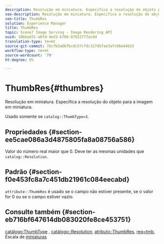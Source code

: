 ```yaml
---
description: Resolução em miniatura. Especifica a resolução do objeto para a imagem em miniatura.
seo-description: Resolução em miniatura. Especifica a resolução do objeto para a imagem em miniatura.
seo-title: ThumbRes
solution: Experience Manager
title: ThumbRes
topic: Scene7 Image Serving - Image Rendering API
uuid: 10bbad31-a0fd-4ed3-b708-87822777acdd
translation-type: tm+mt
source-git-commit: 7bc7b3a86fbcdc57cfdc31745fae3afc06e44b15
workflow-type: tm+mt
source-wordcount: '79'
ht-degree: 0%

---
```



# ThumbRes{#thumbres}

Resolução em miniatura. Especifica a resolução do objeto para a imagem em miniatura.

Usado somente se `catalog::ThumbType=3`.

## Propriedades {#section-ee5cae086a3d4875805fa8a08756a586}

Valor do número real maior que 0. Deve ter as mesmas unidades que `catalog::Resolution`.

## Padrão {#section-f0e453fc8a7c451db21961c084eecabd}

`attribute::ThumbRes` é usado se o campo não estiver presente, se o valor for 0 ou se o campo estiver vazio.

## Consulte também {#section-eb716bf647614db083020fe8ce453751}

[catálogo:ThumbType](../../../../../../is-api/image-catalog/image-serving-api-ref/c-image-catalog-reference/c-image-svg-data-reference/c-image-data-reference/r-thumbtype-cat.md#reference-41149ddffc8749cba2f8d9c8e2611e03) ,  [catálogo::Resolution](../../../../../../is-api/image-catalog/image-serving-api-ref/c-image-catalog-reference/c-image-svg-data-reference/c-image-data-reference/r-resolution-cat.md#reference-de489f5f36b64bd0831749546f8728e1),  [atributo::ThumbRes](../../../../../../is-api/image-catalog/image-serving-api-ref/c-image-catalog-reference/c-attributes-reference/r-thumbres.md#reference-ac36cbbd0c8c433ebf7f515e54846501),  [req=tmb](../../../../../../is-api/http-ref/image-serving-api-ref/c-http-protocol-reference/c-command-reference/r-req/r-req.md#reference-907cdb4a97034db7ad94695f25552e76), Escala de  [miniaturas](../../../../../../is-api/http-ref/image-serving-api-ref/c-http-protocol-reference/c-notes-on-server-behavior/r-thumbnail-scaling.md#reference-0f71817f721d4913b34816758d69b07f)
